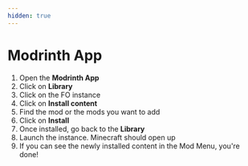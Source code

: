 ```yaml
---
hidden: true
---
```


# Modrinth App

1. Open the **Modrinth App**
2. Click on **Library**
3. Click on the FO instance
4. Click on **Install content**
5. Find the mod or the mods you want to add
6. Click on **Install**
7. Once installed, go back to the **Library**
8. Launch the instance. Minecraft should open up
9. If you can see the newly installed content in the Mod Menu, you're done!
